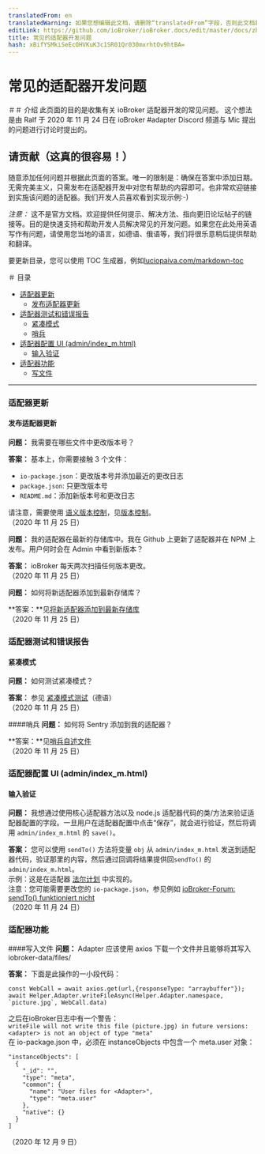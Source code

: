 ```yaml
---
translatedFrom: en
translatedWarning: 如果您想编辑此文档，请删除“translatedFrom”字段，否则此文档将再次自动翻译
editLink: https://github.com/ioBroker/ioBroker.docs/edit/master/docs/zh-cn/dev/adapter-dev-faq.md
title: 常见的适配器开发问题
hash: xBifYSMkiSeEcOHVKuK3c1SR01Qr030mxrhtOv9htBA=
---
```

# 常见的适配器开发问题
＃＃ 介绍
此页面的目的是收集有关 ioBroker 适配器开发的常见问题。
这个想法是由 Ralf 于 2020 年 11 月 24 日在 ioBroker #adapter Discord 频道与 Mic 提出的问题进行讨论时提出的。

## 请贡献（这真的很容易！）
随意添加任何问题并根据此页面的答案。唯一的限制是：确保在答案中添加日期。无需完美主义，只需发布在适配器开发中对您有帮助的内容即可。也非常欢迎链接到实施该问题的适配器。我们开发人员喜欢看到实现示例:-)

*注意：* 这不是官方文档。欢迎提供任何提示、解决方法、指向更旧论坛帖子的链接等。目的是快速支持和帮助开发人员解决常见的开发问题。如果您在此处用英语写作有问题，请使用您当地的语言，如德语、俄语等，我们将很乐意稍后提供帮助和翻译。

要更新目录，您可以使用 TOC 生成器，例如[luciopaiva.com/markdown-toc](https://luciopaiva.com/markdown-toc/)

＃ 目录
- [适配器更新](#adapter-updates)
  - [发布适配器更新](#publishing-adapter-updates)
- [适配器测试和错误报告](#adapter-testing-and-error-reporting)
  - [紧凑模式](#compact-mode)
  - [哨兵](#哨兵)
- [适配器配置 UI (admin/index_m.html)](#adapter-configuration-ui-adminindexmhtml)
  - [输入验证](#input-validation)
- [适配器功能](#adapter-functions)
  - [写文件](#writing-files)

---

### 适配器更新
#### 发布适配器更新
**问题：** 我需要在哪些文件中更改版本号？

**答案：** 基本上，你需要接触 3 个文件：

 * `io-package.json`：更改版本号并添加最近的更改日志
 * `package.json`: 只更改版本号
 * `README.md`：添加新版本号和更改日志

请注意，需要使用 [语义版本控制](https://semver.org/)，见[版本控制](https://github.com/ioBroker/ioBroker.docs/blob/master/docs/en/dev/adapterdev.md#versioning)。<br> （2020 年 11 月 25 日）

**问题：** 我的适配器在最新的存储库中。我在 Github 上更新了适配器并在 NPM 上发布。用户何时会在 Admin 中看到新版本？

**答案：** ioBroker 每天两次扫描任何版本更改。<br> （2020 年 11 月 25 日）

**问题：** 如何将新适配器添加到最新存储库？

**答案：**见[将新适配器添加到最新存储库](https://github.com/ioBroker/ioBroker.repositories#add-a-new-adapter-to-the-latest-repository)<br> （2020 年 11 月 25 日）

### 适配器测试和错误报告
#### 紧凑模式
**问题：** 如何测试紧凑模式？

**答案：** 参见 [紧凑模式测试](https://forum.iobroker.net/topic/32789/anleitung-f%C3%BCr-adapter-entwickler-compact-mode-testen)（德语）<br> （2020 年 11 月 25 日）

####哨兵
**问题：** 如何将 Sentry 添加到我的适配器？

**答案：**见[哨兵自述文件](https://github.com/ioBroker/plugin-sentry#readme)<br> （2020 年 11 月 25 日）

### 适配器配置 UI (admin/index_m.html)
#### 输入验证
**问题：** 我想通过使用核心适配器方法以及 node.js 适配器代码的类/方法来验证适配器配置的字段。一旦用户在适配器配置中点击“保存”，就会进行验证，然后将调用 `admin/index_m.html` 的 `save()`。

**答案：** 您可以使用 `sendTo()` 方法将变量 `obj` 从 `admin/index_m.html` 发送到适配器代码，验证那里的内容，然后通过回调将结果提供回`sendTo()` 的 `admin/index_m.html`。<br>示例：这是在适配器 [法尔计划](https://github.com/gaudes/ioBroker.fahrplan) 中实现的。<br>注意：您可能需要更改您的 `io-package.json`，参见例如 [ioBroker-Forum: sendTo() funktioniert nicht](https://forum.iobroker.net/topic/5205/gel%C3%B6st-sendto-in-eigenem-adapter-funktioniert-nicht/)<br> （2020 年 11 月 24 日）

### 适配器功能
####写入文件
**问题：** Adapter 应该使用 axios 下载一个文件并且能够将其写入 iobroker-data/files/<adapter>

**答案：** 下面是此操作的一小段代码：

```
const WebCall = await axios.get(url,{responseType: "arraybuffer"});
await Helper.Adapter.writeFileAsync(Helper.Adapter.namespace, `picture.jpg`, WebCall.data)
```

之后在ioBroker日志中有一个警告：<br> `writeFile will not write this file (picture.jpg) in future versions: <adapter> is not an object of type "meta"`<br>在 io-package.json 中，必须在 instanceObjects 中包含一个 meta.user 对象：<br>

```
"instanceObjects": [
  {
    "_id": "",
    "type": "meta",
    "common": {
      "name": "User files for <Adapter>",
      "type": "meta.user"
    },
    "native": {}
  }
]
```

（2020 年 12 月 9 日）